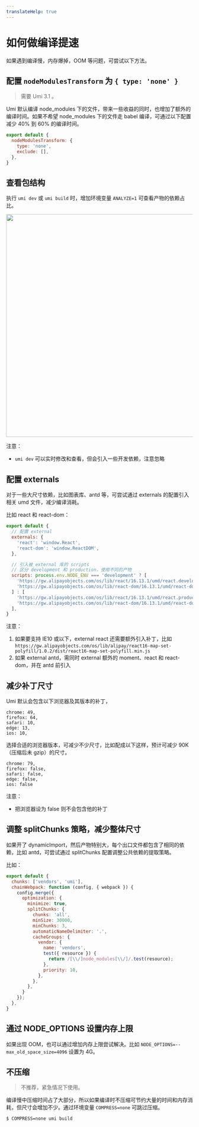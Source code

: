 ```yaml
---
translateHelp: true
---
```


# 如何做编译提速


如果遇到编译慢，内存爆掉，OOM 等问题，可尝试以下方法。

## 配置 `nodeModulesTransform` 为  `{ type: 'none' }`

> 需要 Umi 3.1 。

Umi 默认编译 node\_modules 下的文件，带来一些收益的同时，也增加了额外的编译时间。如果不希望 node\_modules 下的文件走 babel 编译，可通过以下配置减少 40% 到 60% 的编译时间。

```js
export default {
  nodeModulesTransform: {
    type: 'none',
    exclude: [],
  },
}
```

## 查看包结构

执行 `umi dev` 或 `umi build` 时，增加环境变量 `ANALYZE=1` 可查看产物的依赖占比。

<img src="https://cdn.nlark.com/yuque/0/2020/png/86025/1587883983223-7f794469-ab70-4e27-a060-3ed27062d03b.png" width=600 />

注意：

* `umi dev` 可以实时修改和查看，但会引入一些开发依赖，注意忽略

## 配置 externals

对于一些大尺寸依赖，比如图表库、antd 等，可尝试通过 externals 的配置引入相关 umd 文件，减少编译消耗。

比如 react 和 react-dom：

```js
export default {
  // 配置 external
  externals: {
    'react': 'window.React',
    'react-dom': 'window.ReactDOM',
  },

  // 引入被 external 库的 scripts
  // 区分 development 和 production，使用不同的产物
  scripts: process.env.NODE_ENV === 'development' ? [
    'https://gw.alipayobjects.com/os/lib/react/16.13.1/umd/react.development.js',
    'https://gw.alipayobjects.com/os/lib/react-dom/16.13.1/umd/react-dom.development.js',
  ] : [
    'https://gw.alipayobjects.com/os/lib/react/16.13.1/umd/react.production.min.js',
    'https://gw.alipayobjects.com/os/lib/react-dom/16.13.1/umd/react-dom.production.min.js',
  ],
}
```

注意：

1. 如果要支持 IE10 或以下，external react 还需要额外引入补丁，比如 `https://gw.alipayobjects.com/os/lib/alipay/react16-map-set-polyfill/1.0.2/dist/react16-map-set-polyfill.min.js`
2. 如果 external antd，需同时 external 额外的 moment、react 和 react-dom，并在 antd 前引入

## 减少补丁尺寸

Umi 默认会包含以下浏览器及其版本的补丁，

```
chrome: 49,
firefox: 64,
safari: 10,
edge: 13,
ios: 10,
```

选择合适的浏览器版本，可减少不少尺寸，比如配成以下这样，预计可减少 90K （压缩后未 gzip）的尺寸。

```
chrome: 79,
firefox: false,
safari: false,
edge: false,
ios: false
```

注意：

* 把浏览器设为 false 则不会包含他的补丁

## 调整 splitChunks 策略，减少整体尺寸

如果开了 dynamicImport，然后产物特别大，每个出口文件都包含了相同的依赖，比如 antd，可尝试通过 splitChunks 配置调整公共依赖的提取策略。

比如：

```js
export default {
  chunks: ['vendors', 'umi'],
  chainWebpack: function (config, { webpack }) {
    config.merge({
      optimization: {
        minimize: true,
        splitChunks: {
          chunks: 'all',
          minSize: 30000,
          minChunks: 3,
          automaticNameDelimiter: '.',
          cacheGroups: {
            vendor: {
              name: 'vendors',
              test({ resource }) {
                return /[\\/]node_modules[\\/]/.test(resource);
              },
              priority: 10,
            },
          },
        },
      }
    });
  },
}
```

## 通过 NODE\_OPTIONS 设置内存上限

如果出现 OOM，也可以通过增加内存上限尝试解决。比如 `NODE_OPTIONS=--max_old_space_size=4096` 设置为 4G。

## 不压缩

> 不推荐，紧急情况下使用。

编译慢中压缩时间占了大部分，所以如果编译时不压缩可节约大量的时间和内存消耗，但尺寸会增加不少。通过环境变量 `COMPRESS=none` 可跳过压缩。

```bash
$ COMPRESS=none umi build
```
